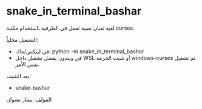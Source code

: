 # snake_in_terminal_bashar

لعبة ثعبان نصية تعمل في الطرفية باستخدام مكتبة curses.

التشغيل محلياً:
- في لينكس/ماك: python -m snake_in_terminal_bashar
- في ويندوز: يفضل تشغيل داخل WSL أو تثبيت الحزمة windows-curses ثم تشغيل نفس الأمر.

بعد التثبيت:
- snake-bashar

المؤلف: بشار نشوان
